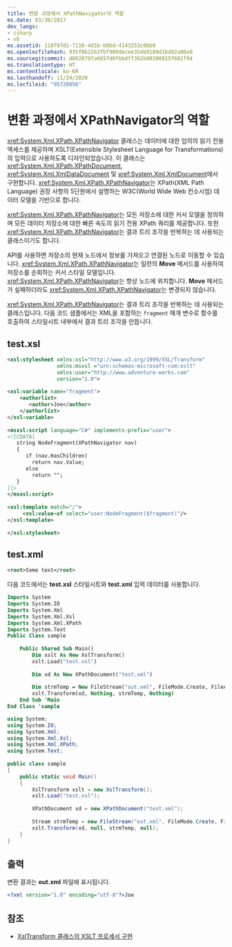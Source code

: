 ```yaml
---
title: 변환 과정에서 XPathNavigator의 역할
ms.date: 03/30/2017
dev_langs:
- csharp
- vb
ms.assetid: 118f97d1-7110-4d1b-b0bd-4143252c0bb0
ms.openlocfilehash: 935f0b2263fbf909decee354b0109d16d82a06e0
ms.sourcegitcommit: d8020797a6657d0fbbdff362b80300815f682f94
ms.translationtype: HT
ms.contentlocale: ko-KR
ms.lasthandoff: 11/24/2020
ms.locfileid: "95720856"
---
```

# <a name="xpathnavigator-in-transformations"></a>변환 과정에서 XPathNavigator의 역할

<xref:System.Xml.XPath.XPathNavigator> 클래스는 데이터에 대한 임의의 읽기 전용 액세스를 제공하며 XSLT(Extensible Stylesheet Language for Transformations)의 입력으로 사용하도록 디자인되었습니다. 이 클래스는 <xref:System.Xml.XPath.XPathDocument>, <xref:System.Xml.XmlDataDocument> 및 <xref:System.Xml.XmlDocument>에서 구현합니다. <xref:System.Xml.XPath.XPathNavigator>는 XPath(XML Path Language) 권장 사항의 5단원에서 설명하는 W3C(World Wide Web 컨소시엄) 데이터 모델을 기반으로 합니다.  
  
 <xref:System.Xml.XPath.XPathNavigator>는 모든 저장소에 대한 커서 모델을 정의하며 모든 데이터 저장소에 대한 빠른 속도의 읽기 전용 XPath 쿼리를 제공합니다. 또한 <xref:System.Xml.XPath.XPathNavigator>는 결과 트리 조각을 반복하는 데 사용되는 클래스이기도 합니다.  
  
 API를 사용하면 저장소의 현재 노드에서 정보를 가져오고 연결된 노드로 이동할 수 있습니다. <xref:System.Xml.XPath.XPathNavigator>는 일련의 **Move** 메서드를 사용하여 저장소를 순회하는 커서 스타일 모델입니다. <xref:System.Xml.XPath.XPathNavigator>는 항상 노드에 위치합니다. **Move** 메서드가 실패하더라도 <xref:System.Xml.XPath.XPathNavigator>는 변경되지 않습니다.  
  
 <xref:System.Xml.XPath.XPathNavigator>는 결과 트리 조각을 반복하는 데 사용되는 클래스입니다. 다음 코드 샘플에서는 XML을 포함하는 `fragment` 매개 변수로 함수를 호출하여 스타일시트 내부에서 결과 트리 조각을 만듭니다.  
  
## <a name="testxsl"></a>test.xsl  
  
```xml  
<xsl:stylesheet xmlns:xsl="http://www.w3.org/1999/XSL/Transform"  
                xmlns:msxsl ="urn:schemas-microsoft-com:xslt"  
                xmlns:user="http://www.adventure-works.com"  
                version="1.0">  
  
<xsl:variable name="fragment">  
    <authorlist>  
       <author>Joe</author>  
    </authorlist>  
</xsl:variable>  
  
<msxsl:script language="C#" implements-prefix="user">  
<![CDATA[  
   string NodeFragment(XPathNavigator nav)  
   {  
      if (nav.HasChildren)  
        return nav.Value;  
      else  
        return "";  
   }  
]]>  
</msxsl:script>  
  
<xsl:template match="/">  
     <xsl:value-of select="user:NodeFragment($fragment)"/>  
</xsl:template>  
  
</xsl:stylesheet>  
```  
  
## <a name="testxml"></a>test.xml  
  
```xml  
<root>Some text</root>  
```  
  
 다음 코드에서는 **test.xsl** 스타일시트와 **test.xml** 입력 데이터를 사용합니다.  
  
```vb  
Imports System  
Imports System.IO  
Imports System.Xml  
Imports System.Xml.Xsl  
Imports System.Xml.XPath  
Imports System.Text  
Public Class sample  
  
    Public Shared Sub Main()  
        Dim xslt As New XslTransform()  
        xslt.Load("test.xsl")  
  
        Dim xd As New XPathDocument("test.xml")  
  
        Dim strmTemp = New FileStream("out.xml", FileMode.Create, FileAccess.ReadWrite)  
        xslt.Transform(xd, Nothing, strmTemp, Nothing)  
    End Sub 'Main  
End Class 'sample  
```  
  
```csharp  
using System;  
using System.IO;  
using System.Xml;  
using System.Xml.Xsl;  
using System.Xml.XPath;  
using System.Text;  
  
public class sample  
{  
    public static void Main()  
    {  
        XslTransform xslt = new XslTransform();  
        xslt.Load("test.xsl");  
  
        XPathDocument xd = new XPathDocument("test.xml");  
  
        Stream strmTemp = new FileStream("out.xml", FileMode.Create, FileAccess.ReadWrite);  
        xslt.Transform(xd, null, strmTemp, null);  
    }  
}  
```  
  
## <a name="output"></a>출력  

 변환 결과는 **out.xml** 파일에 표시됩니다.  
  
```xml  
<?xml version="1.0" encoding="utf-8"?>Joe  
```  
  
## <a name="see-also"></a>참조

- [XslTransform 클래스의 XSLT 프로세서 구현](xsltransform-class-implements-the-xslt-processor.md)
